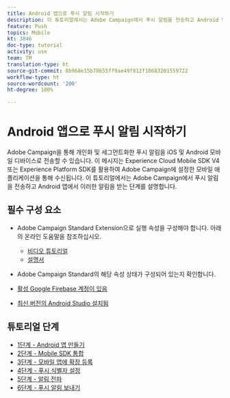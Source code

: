 ```yaml
---
title: Android 앱으로 푸시 알림 시작하기
description: 이 튜토리얼에서는 Adobe Campaign에서 푸시 알림을 전송하고 Android 앱에서 이러한 알림을 받는 단계를 설명합니다.
feature: Push
topics: Mobile
kt: 3846
doc-type: tutorial
activity: use
team: TM
translation-type: ht
source-git-commit: 8b968e15b78655ff9ae49f812f10683201559722
workflow-type: ht
source-wordcount: '200'
ht-degree: 100%

---
```



# Android 앱으로 푸시 알림 시작하기

Adobe Campaign을 통해 개인화 및 세그먼트화한 푸시 알림을 iOS 및 Android 모바일 디바이스로 전송할 수 있습니다.
이 메시지는 Experience Cloud Mobile SDK V4 또는 Experience Platform SDK를 활용하여 Adobe Campaign에 설정한 모바일 애플리케이션을 통해 수신됩니다.
이 튜토리얼에서는 Adobe Campaign에서 푸시 알림을 전송하고 Android 앱에서 이러한 알림을 받는 단계를 설명합니다.

## 필수 구성 요소

* Adobe Campaign Standard Extension으로 실행 속성을 구성해야 합니다. 아래의 온라인 도움말을 참조하십시오.
   * [비디오 튜토리얼](https://video.tv.adobe.com/v/26224?quality=12)
   * [설명서](https://experienceleague.adobe.com/docs/campaign-standard-learn/tutorials/communication-channels/mobile/configure-mobile-apps-using-aep-sdk.html?lang=ko#communication-channels)

* Adobe Campaign Standard의 해당 속성 상태가 구성되어 있는지 확인합니다.
* [활성 Google Firebase 계정이 있음](https://firebase.google.com)
* [최신 버전의 Android Studio 설치됨](https://developer.android.com/studio)

## 튜토리얼 단계

* [1단계 - Android 앱 만들기](/help/tutorial-push-notifications-android/create-android-app.md)
* [2단계 - Mobile SDK 통합](/help/tutorial-push-notifications-android/integrating-with-mobile-sdk.md)
* [3단계 - 모바일 앱에 확장 등록](/help/tutorial-push-notifications-android/register-mobile-extensions.md)
* [4단계 - 푸시 식별자 설정](/help/tutorial-push-notifications-android/set-push-identifier.md)
* [5단계 - 알림 전파](/help/tutorial-push-notifications-android/propagate-notification.md)
* [6단계 - 푸시 알림 보내기](/help/tutorial-push-notifications-android/send-push-notification.md)
